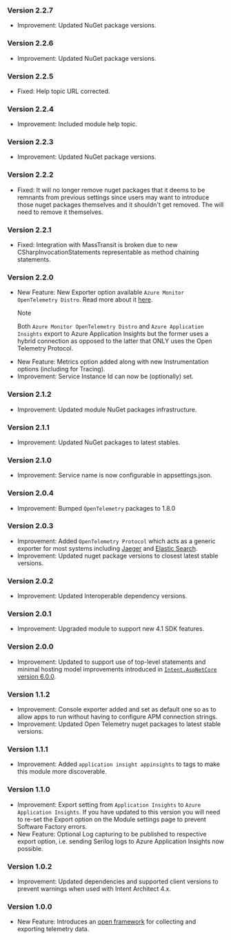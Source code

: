 ### Version 2.2.7

- Improvement: Updated NuGet package versions.

### Version 2.2.6

- Improvement: Updated NuGet package versions.

### Version 2.2.5

- Fixed: Help topic URL corrected.

### Version 2.2.4

- Improvement: Included module help topic.

### Version 2.2.3

- Improvement: Updated NuGet package versions.

### Version 2.2.2

- Fixed: It will no longer remove nuget packages that it deems to be remnants from previous settings since users may want to introduce those nuget packages themselves and it shouldn't get removed. The will need to remove it themselves.

### Version 2.2.1

- Fixed: Integration with MassTransit is broken due to new CSharpInvocationStatements representable as method chaining statements.

### Version 2.2.0

- New Feature: New Exporter option available `Azure Monitor OpenTelemetry Distro`. Read more about it [here](https://learn.microsoft.com/en-us/azure/azure-monitor/app/opentelemetry-enable?tabs=aspnetcore#why-should-i-use-the-azure-monitor-opentelemetry-distro).
  > [!NOTE]
  > 
  > Both `Azure Monitor OpenTelemetry Distro` and `Azure Application Insights` export to Azure Application Insights but the former uses a hybrid connection as opposed to the latter that ONLY uses the Open Telemetry Protocol.
- New Feature: Metrics option added along with new Instrumentation options (including for Tracing).
- Improvement: Service Instance Id can now be (optionally) set.

### Version 2.1.2

- Improvement: Updated module NuGet packages infrastructure.

### Version 2.1.1

- Improvement: Updated NuGet packages to latest stables.

### Version 2.1.0

- Improvement: Service name is now configurable in appsettings.json.

### Version 2.0.4

- Improvement: Bumped `OpenTelemetry` packages to 1.8.0

### Version 2.0.3

- Improvement: Added `OpenTelemetry Protocol` which acts as a generic exporter for most systems including [Jaeger](https://www.jaegertracing.io/docs/1.48/apis/#opentelemetry-protocol-stable) and [Elastic Search](https://www.elastic.co/guide/en/observability/current/open-telemetry.html).
- Improvement: Updated nuget package versions to closest latest stable versions.

### Version 2.0.2

- Improvement: Updated Interoperable dependency versions.

### Version 2.0.1

- Improvement: Upgraded module to support new 4.1 SDK features.

### Version 2.0.0

- Improvement: Updated to support use of top-level statements and minimal hosting model improvements introduced in [`Intent.AspNetCore` version 6.0.0](https://github.com/IntentArchitect/Intent.Modules.NET/blob/development/Modules/Intent.Modules.AspNetCore/release-notes.md#version-600).

### Version 1.1.2

- Improvement: Console exporter added and set as default one so as to allow apps to run without having to configure APM connection strings.
- Improvement: Updated Open Telemetry nuget packages to latest stable versions. 

### Version 1.1.1

- Improvement: Added `application insight appinsights` to tags to make this module more discoverable.

### Version 1.1.0

- Improvement: Export setting from `Application Insights` to `Azure Application Insights`. If you have updated to this version you will need to re-set the Export option on the Module settings page to prevent Software Factory errors.
- New Feature: Optional Log capturing to be published to respective export option, i.e. sending Serilog logs to Azure Application Insights now possible.

### Version 1.0.2

- Improvement: Updated dependencies and supported client versions to prevent warnings when used with Intent Architect 4.x.

### Version 1.0.0

- New Feature: Introduces an [open framework](https://opentelemetry.io/) for collecting and exporting telemetry data.
